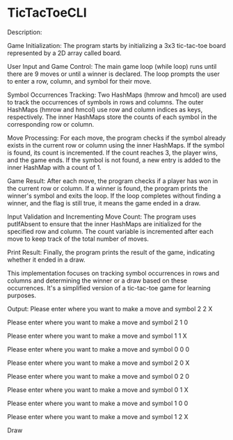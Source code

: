 # TicTacToeCLI
Description:

Game Initialization:
  The program starts by initializing a 3x3 tic-tac-toe board represented by a 2D array called board.
  
User Input and Game Control:
  The main game loop (while loop) runs until there are 9 moves or until a winner is declared.
  The loop prompts the user to enter a row, column, and symbol for their move.
  
Symbol Occurrences Tracking:
  Two HashMaps (hmrow and hmcol) are used to track the occurrences of symbols in rows and columns.
  The outer HashMaps (hmrow and hmcol) use row and column indices as keys, respectively.
  The inner HashMaps store the counts of each symbol in the corresponding row or column.
  
Move Processing:
  For each move, the program checks if the symbol already exists in the current row or column using the inner HashMaps.
  If the symbol is found, its count is incremented. If the count reaches 3, the player wins, and the game ends.
  If the symbol is not found, a new entry is added to the inner HashMap with a count of 1.
  
Game Result:
  After each move, the program checks if a player has won in the current row or column.
  If a winner is found, the program prints the winner's symbol and exits the loop.
  If the loop completes without finding a winner, and the flag is still true, it means the game ended in a draw.
  
Input Validation and Incrementing Move Count:
  The program uses putIfAbsent to ensure that the inner HashMaps are initialized for the specified row and column.
  The count variable is incremented after each move to keep track of the total number of moves.
  
Print Result:
  Finally, the program prints the result of the game, indicating whether it ended in a draw.
  
This implementation focuses on tracking symbol occurrences in rows and columns and determining the winner or a draw based on these occurrences. It's a simplified version of a tic-tac-toe game for learning purposes.

Output:
Please enter where you want to make a move and symbol
2 2 X

Please enter where you want to make a move and symbol
2 1 0

Please enter where you want to make a move and symbol
1 1 X

Please enter where you want to make a move and symbol
0 0 0

Please enter where you want to make a move and symbol
2 0 X

Please enter where you want to make a move and symbol
0 2 0

Please enter where you want to make a move and symbol
0 1 X

Please enter where you want to make a move and symbol
1 0 0

Please enter where you want to make a move and symbol
1 2 X

Draw

